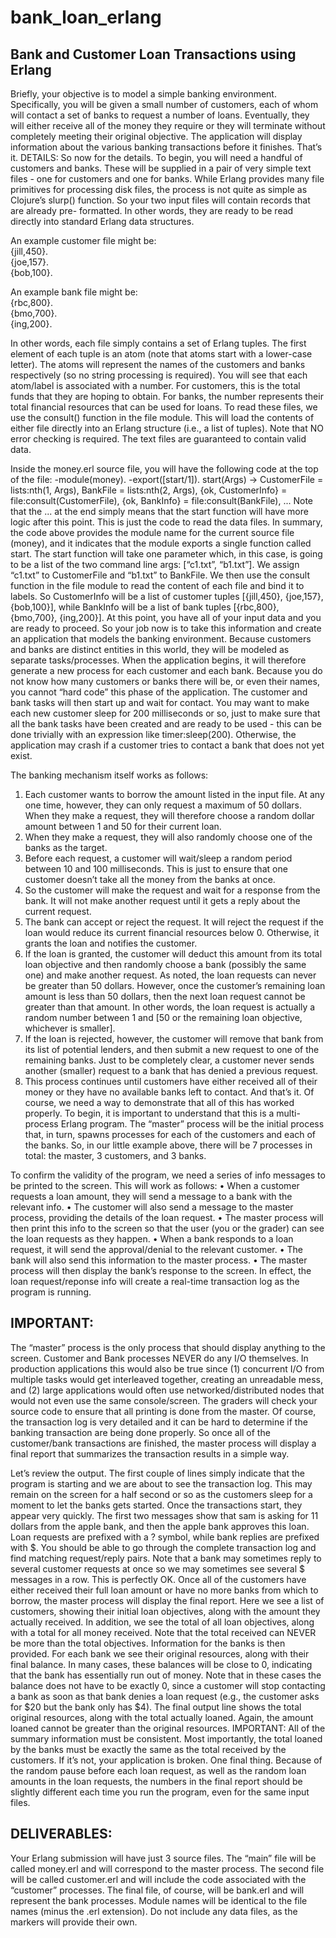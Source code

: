 # bank_loan_erlang
## Bank and Customer Loan Transactions using Erlang

Briefly, your objective is to model a simple banking environment. Specifically, you will be given a small number of customers, each of whom will contact a set of banks to request a number of loans. Eventually, they will either receive all of the money they require or they will terminate without completely meeting their original objective. The application will display information about the various banking transactions before it finishes. That’s it.
DETAILS: So now for the details. To begin, you will need a handful of customers and banks. These will be supplied in a pair of very simple text files - one for customers and one for banks. While Erlang provides many file primitives for processing disk files, the process is not quite as simple as Clojure’s slurp() function. So your two input files will contain records that are already pre- formatted. In other words, they are ready to be read directly into standard Erlang data structures.
 
An example customer file might be:<br>
{jill,450}.<br>
{joe,157}.<br>
{bob,100}.<br>

An example bank file might be:<br>
{rbc,800}.<br>
{bmo,700}.<br>
{ing,200}.<br>

In other words, each file simply contains a set of Erlang tuples. The first element of each tuple is an atom (note that atoms start with a lower-case letter). The atoms will represent the names of the customers and banks respectively (so no string processing is required). You will see that each atom/label is associated with a number. For customers, this is the total funds that they are hoping to obtain. For banks, the number represents their total financial resources that can be used for loans.
To read these files, we use the consult() function in the file module. This will load the contents of either file directly into an Erlang structure (i.e., a list of tuples). Note that NO error checking is required. The text files are guaranteed to contain valid data.

Inside the money.erl source file, you will have the following code at the top of the file: -module(money).
-export([start/1]).
start(Args) ->
     CustomerFile = lists:nth(1, Args),
     BankFile = lists:nth(2, Args),
{ok, CustomerInfo} = file:consult(CustomerFile), {ok, BankInfo} = file:consult(BankFile),
...
Note that the ... at the end simply means that the start function will have more logic after this point. This is just the code to read the data files. In summary, the code above provides the module name for the current source file (money), and it indicates that the module exports a single function called start. The start function will take one parameter which, in this case, is going to be a list of the two command line args: [“c1.txt”, “b1.txt”]. We assign “c1.txt” to CustomerFile and “b1.txt” to BankFile. We then use the consult function in the file module to read the content of each file and bind it to labels. So CustomerInfo will be a list of customer tuples [{jill,450}, {joe,157}, {bob,100}], while BankInfo will be a list of bank tuples [{rbc,800}, {bmo,700}, {ing,200}]. At this point, you have all of your input data and you are ready to proceed.
So your job now is to take this information and create an application that models the banking environment. Because customers and banks are distinct entities in this world, they will be modeled as separate tasks/processes. When the application begins, it will therefore generate a new process for each customer and each bank. Because you do not know how many customers or banks there will be, or even their names, you cannot “hard code” this phase of the application.
The customer and bank tasks will then start up and wait for contact. You may want to make each new customer sleep for 200 milliseconds or so, just to make sure that all the bank tasks have been created and are ready to be used - this can be done trivially with an expression like timer:sleep(200). Otherwise, the application may crash if a customer tries to contact a bank that does not yet exist.

The banking mechanism itself works as follows:
1. Each customer wants to borrow the amount listed in the input file. At any one time, however, they can only request a maximum of 50 dollars. When they make a request, they will therefore choose a random dollar amount between 1 and 50 for their current loan.
2. When they make a request, they will also randomly choose one of the banks as the target.
3. Before each request, a customer will wait/sleep a random period between 10 and 100
milliseconds. This is just to ensure that one customer doesn’t take all the money from the
banks at once.
4. So the customer will make the request and wait for a response from the bank. It will not
make another request until it gets a reply about the current request.
5. The bank can accept or reject the request. It will reject the request if the loan would reduce its current financial resources below 0. Otherwise, it grants the loan and notifies the customer.
6. If the loan is granted, the customer will deduct this amount from its total loan objective and then randomly choose a bank (possibly the same one) and make another request. As noted, the loan requests can never be greater than 50 dollars. However, once the customer’s remaining loan amount is less than 50 dollars, then the next loan request cannot be greater than that amount. In other words, the loan request is actually a random number between 1 and [50 or the remaining loan objective, whichever is smaller].
7. If the loan is rejected, however, the customer will remove that bank from its list of potential lenders, and then submit a new request to one of the remaining banks. Just to be completely clear, a customer never sends another (smaller) request to a bank that has denied a previous request.
8. This process continues until customers have either received all of their money or they have no available banks left to contact.
And that’s it.
Of course, we need a way to demonstrate that all of this has worked properly. To begin, it is important to understand that this is a multi-process Erlang program. The “master” process will be the initial process that, in turn, spawns processes for each of the customers and each of the banks. So, in our little example above, there will be 7 processes in total: the master, 3 customers, and 3 banks.

To confirm the validity of the program, we need a series of info messages to be printed to the screen. This will work as follows:
• When a customer requests a loan amount, they will send a message to a bank with the relevant info.
• The customer will also send a message to the master process, providing the details of the loan request.
• The master process will then print this info to the screen so that the user (you or the grader) can see the loan requests as they happen.
• When a bank responds to a loan request, it will send the approval/denial to the relevant customer.
• The bank will also send this information to the master process.
• The master process will then display the bank’s response to the screen.
In effect, the loan request/reponse info will create a real-time transaction log as the program is running.

## IMPORTANT:

The “master” process is the only process that should display anything to the screen. Customer and Bank processes NEVER do any I/O themselves. In production applications this would also be true since (1) concurrent I/O from multiple tasks would get interleaved together, creating an unreadable mess, and (2) large applications would often use networked/distributed nodes that would not even use the same console/screen. The graders will check your source code to ensure that all printing is done from the master.
Of course, the transaction log is very detailed and it can be hard to determine if the banking transaction are being done properly. So once all of the customer/bank transactions are finished, the master process will display a final report that summarizes the transaction results in a simple way.


Let’s review the output. The first couple of lines simply indicate that the program is starting and we are about to see the transaction log. This may remain on the screen for a half second or so as the customers sleep for a moment to let the banks gets started.
Once the transactions start, they appear very quickly. The first two messages show that sam is asking for 11 dollars from the apple bank, and then the apple bank approves this loan. Loan requests are prefixed with a ? symbol, while bank replies are prefixed with $. You should be able to go through the complete transaction log and find matching request/reply pairs. Note that a bank may sometimes reply to several customer requests at once so we may sometimes see several $ messages in a row. This is perfectly OK.
Once all of the customers have either received their full loan amount or have no more banks from which to borrow, the master process will display the final report. Here we see a list of customers, showing their initial loan objectives, along with the amount they actually received. In addition, we
see the total of all loan objectives, along with a total for all money received. Note that the total received can NEVER be more than the total objectives.
Information for the banks is then provided. For each bank we see their original resources, along with their final balance. In many cases, these balances will be close to 0, indicating that the bank has essentially run out of money. Note that in these cases the balance does not have to be exactly 0, since a customer will stop contacting a bank as soon as that bank denies a loan request (e.g., the customer asks for $20 but the bank only has $4). The final output line shows the total original resources, along with the total actually loaned. Again, the amount loaned cannot be greater than the original resources.
IMPORTANT: All of the summary information must be consistent. Most importantly, the total loaned by the banks must be exactly the same as the total received by the customers. If it’s not, your application is broken.
One final thing. Because of the random pause before each loan request, as well as the random loan amounts in the loan requests, the numbers in the final report should be slightly different each time you run the program, even for the same input files.

## DELIVERABLES:

Your Erlang submission will have just 3 source files. The “main” file will be called money.erl and will correspond to the master process. The second file will be called customer.erl and will include the code associated with the “customer” processes. The final file, of course, will be bank.erl and will represent the bank processes. Module names will be identical to the file names (minus the .erl extension). Do not include any data files, as the markers will provide their own.
